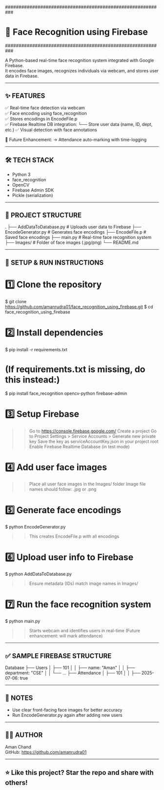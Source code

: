 ###########################################################
# 🔐 Face Recognition using Firebase
###########################################################

A Python-based real-time face recognition system integrated with Google Firebase.  
It encodes face images, recognizes individuals via webcam, and stores user data in Firebase.

-----------------------------------------------------------
✨ FEATURES
-----------------------------------------------------------
✅ Real-time face detection via webcam  
✅ Face encoding using face_recognition  
✅ Stores encodings in EncodeFile.p  
✅ Firebase Realtime DB integration:
   └── Store user data (name, ID, dept, etc.)
✅ Visual detection with face annotations

🔮 Future Enhancement:
   → Attendance auto-marking with time-logging

-----------------------------------------------------------
🛠️ TECH STACK
-----------------------------------------------------------
- Python 3
- face_recognition
- OpenCV
- Firebase Admin SDK
- Pickle (serialization)

-----------------------------------------------------------
📁 PROJECT STRUCTURE
-----------------------------------------------------------
.
├── AddDataToDatabase.py     # Uploads user data to Firebase
├── EncodeGenerator.py       # Generates face encodings
├── EncodeFile.p             # Saved face encodings
├── main.py                  # Real-time face recognition system
├── Images/                  # Folder of face images (<ID>.jpg/png)
└── README.md

-----------------------------------------------------------
🚀 SETUP & RUN INSTRUCTIONS
-----------------------------------------------------------

# 1️⃣ Clone the repository
$ git clone https://github.com/amanrudra01/face_recognition_using_firebase.git
$ cd face_recognition_using_firebase

# 2️⃣ Install dependencies
$ pip install -r requirements.txt

# (If requirements.txt is missing, do this instead:)
$ pip install face_recognition opencv-python firebase-admin

# 3️⃣ Setup Firebase
>> Go to https://console.firebase.google.com/
>> Create a project
>> Go to Project Settings > Service Accounts > Generate new private key
>> Save the key as serviceAccountKey.json in your project root
>> Enable Firebase Realtime Database (in test mode)

# 4️⃣ Add user face images
>> Place all user face images in the Images/ folder
>> Image file names should follow: <ID>.jpg or <ID>.png

# 5️⃣ Generate face encodings
$ python EncodeGenerator.py
>> This creates EncodeFile.p with all encodings

# 6️⃣ Upload user info to Firebase
$ python AddDataToDatabase.py
>> Ensure metadata (IDs) match image names in Images/

# 7️⃣ Run the face recognition system
$ python main.py
>> Starts webcam and identifies users in real-time
>> (Future enhancement: will mark attendance)

-----------------------------------------------------------
✅ SAMPLE FIREBASE STRUCTURE
-----------------------------------------------------------
Database
├── Users
│   ├── 101
│   │   ├── name: "Aman"
│   │   ├── department: "CSE"
│   │   └── ...
├── Attendance
│   ├── 101
│   │   ├── 2025-07-06: true

-----------------------------------------------------------
📌 NOTES
-----------------------------------------------------------
- Use clear front-facing face images for better accuracy
- Run EncodeGenerator.py again after adding new users

-----------------------------------------------------------
🧑‍💻 AUTHOR
-----------------------------------------------------------
Aman Chand  
GitHub: https://github.com/amanrudra01

-----------------------------------------------------------
⭐ Like this project? Star the repo and share with others!
-----------------------------------------------------------
